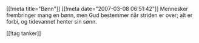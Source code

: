 [[!meta  title="Bønn"]]
[[!meta  date="2007-03-08 06:51:42"]]
Mennesker frembringer mang en bønn,
men Gud bestemmer
når striden er over; alt er forbi,
og tidevannet henter sin sønn.

[[!tag  tanker]]